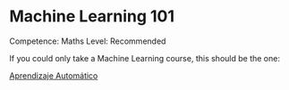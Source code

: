 # Machine Learning 101

Competence: Maths
Level: Recommended

If you could only take a Machine Learning course, this should be the one:

[Aprendizaje Automático](https://es.coursera.org/learn/machine-learning)